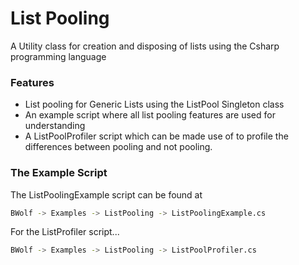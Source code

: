 # List Pooling

A Utility class for creation and disposing of lists using the Csharp programming language

### Features

  - List pooling for Generic Lists using the ListPool Singleton class
  - An example script where all list pooling features are used for understanding
  - A ListPoolProfiler script which can be made use of to profile the differences between pooling and not pooling.
  
### The Example Script

The ListPoolingExample script can be found at

```sh
BWolf -> Examples -> ListPooling -> ListPoolingExample.cs
```

For the ListProfiler script...

```sh
BWolf -> Examples -> ListPooling -> ListPoolProfiler.cs
```
